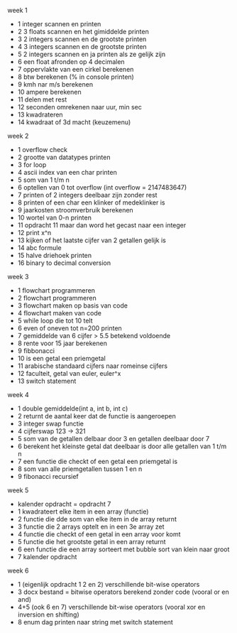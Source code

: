 week 1
- 1 integer scannen en printen
- 2 3 floats scannen en het gimiddelde printen
- 3 2 integers scannen en de grootste printen
- 4 3 integers scannen en de grootste printen
- 5 2 integers scannen en ja printen als ze gelijk zijn
- 6 een float afronden op 4 decimalen
- 7 oppervlakte van een cirkel berekenen
- 8 btw berekenen (% in console printen)
- 9 kmh nar m/s berekenen
- 10 ampere berekenen
- 11 delen met rest
- 12 seconden omrekenen naar uur, min sec
- 13 kwadrateren
- 14 kwadraat of 3d macht (keuzemenu)


week 2
- 1 overflow check
- 2 grootte van datatypes printen
- 3 for loop
- 4 ascii index van een char printen
- 5 som van 1 t/m n
- 6 optellen van 0 tot overflow (int overflow = 2147483647)
- 7 printen of 2 integers deelbaar zijn zonder rest
- 8 printen of een char een klinker of medeklinker is
- 9 jaarkosten stroomverbruik berekenen
- 10 wortel van 0-n printen
- 11 opdracht 11 maar dan word het gecast naar een integer
- 12 print x^n
- 13 kijken of het laatste cijfer van 2 getallen gelijk is
- 14 abc formule
- 15 halve driehoek printen
- 16 binary to decimal conversion


week 3
- 1 flowchart programmeren
- 2 flowchart programmeren
- 3 flowchart maken op basis van code
- 4 flowchart maken van code
- 5 while loop die tot 10 telt
- 6 even of oneven tot n=200 printen
- 7 gemiddelde van 6 cijfer > 5.5 betekend voldoende
- 8 rente voor 15 jaar berekenen
- 9 fibbonacci
- 10 is een getal een priemgetal
- 11 arabische standaard cijfers naar romeinse cijfers
- 12 faculteit, getal van euler, euler^x
- 13 switch statement


week 4
- 1 double gemiddelde(int a, int b, int c)
- 2 returnt de aantal keer dat de functie is aangeroepen
- 3 integer swap functie
- 4 cijferswap 123 -> 321
- 5 som van de getallen delbaar door 3 en getallen deelbaar door 7
- 6 berekent het kleinste getal dat deelbaar is door alle getallen van 1 t/m n
- 7 een functie die checkt of een getal een priemgetal is
- 8 som van alle priemgetallen tussen 1 en n
- 9 fibonacci recursief


week 5
- kalender opdracht = opdracht 7
- 1 kwadrateert elke item in een array (functie)
- 2 functie die dde som van elke item in de array returnt
- 3 functie die 2 arrays optelt en in een 3e array zet
- 4 functie die checkt of een getal in een array voor komt
- 5 functie die het grootste getal in een array returnt
- 6 een functie die een array sorteert met bubble sort van klein naar groot
- 7 kalender opdracht


week 6
- 1 (eigenlijk opdracht 1 2 en 2) verschillende bit-wise operators
- 3 docx bestand = bitwise operators berekend zonder code (vooral or en and)
- 4+5 (ook 6 en 7) verschillende bit-wise operators (vooral xor en inversion en shifting)
- 8 enum dag printen naar string met switch statement
